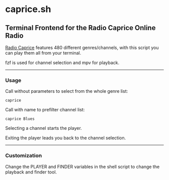 # caprice.sh
## Terminal Frontend for the Radio Caprice Online Radio
 
[Radio Caprice](http://radcap.ru/index-d.html) features 480 different genres/channels, with this script you can play them all from your terminal.

fzf is used for channel selection and mpv for playback.

---
### Usage

Call without parameters to select from the whole genre list:

```
caprice
```

Call with name to prefilter channel list:


```
caprice Blues
```

Selecting a channel starts the player.

Exiting the player leads you back to the channel selection.

---
### Customization

Change the PLAYER and FINDER variables in the shell script to change the playback and finder tool.
